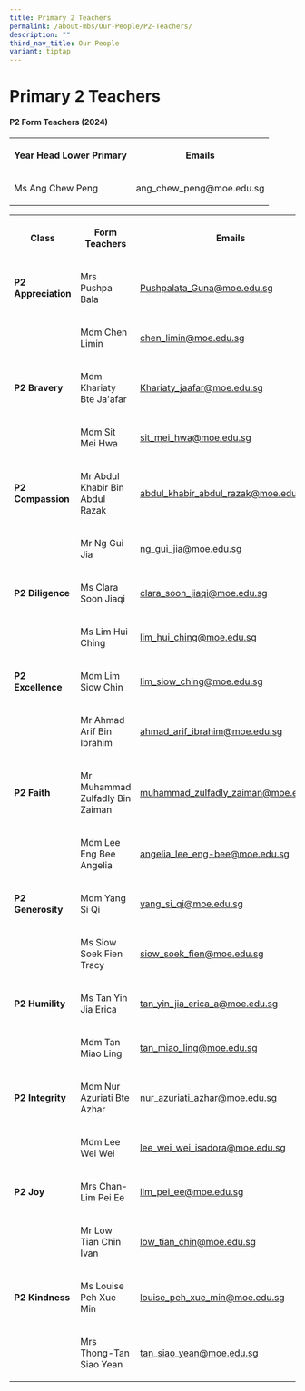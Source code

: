 ```yaml
---
title: Primary 2 Teachers
permalink: /about-mbs/Our-People/P2-Teachers/
description: ""
third_nav_title: Our People
variant: tiptap
---
```

<h1><strong>Primary 2 Teachers</strong></h1><h4><strong>P2 Form Teachers (2024)</strong></h4><table><tbody><tr><th rowspan="1" colspan="1"><p>Year Head Lower Primary</p></th><th rowspan="1" colspan="1"><p>Emails</p></th></tr><tr><td rowspan="1" colspan="1"><p>Ms Ang Chew Peng</p></td><td rowspan="1" colspan="1"><p>ang_chew_peng@moe.edu.sg</p></td></tr></tbody></table><p></p><table><tbody><tr><th rowspan="1" colspan="1"><p>Class</p></th><th rowspan="1" colspan="1"><p>Form Teachers</p></th><th rowspan="1" colspan="1"><p>Emails</p></th></tr><tr><td rowspan="1" colspan="1"><p><strong>P2 Appreciation</strong></p></td><td rowspan="1" colspan="1"><p>Mrs Pushpa Bala</p></td><td rowspan="1" colspan="1"><p><a href="mailto:Pushpalata_Guna@moe.edu.sg" rel="noopener noreferrer nofollow" target="_blank">Pushpalata_Guna@moe.edu.sg</a></p></td></tr><tr><td rowspan="1" colspan="1"><p></p></td><td rowspan="1" colspan="1"><p>Mdm Chen Limin</p></td><td rowspan="1" colspan="1"><p><a href="mailto:chen_limin@moe.edu.sg" rel="noopener noreferrer nofollow" target="_blank">chen_limin@moe.edu.sg</a></p></td></tr><tr><td rowspan="1" colspan="1"><p><strong>P2 Bravery</strong></p></td><td rowspan="1" colspan="1"><p>Mdm Khariaty Bte Ja'afar</p></td><td rowspan="1" colspan="1"><p><a href="mailto:Khariaty_jaafar@moe.edu.sg" rel="noopener noreferrer nofollow" target="_blank">Khariaty_jaafar@moe.edu.sg</a></p></td></tr><tr><td rowspan="1" colspan="1"><p></p></td><td rowspan="1" colspan="1"><p>Mdm Sit Mei Hwa</p></td><td rowspan="1" colspan="1"><p><a href="mailto:sit_mei_hwa@moe.edu.sg" rel="noopener noreferrer nofollow" target="_blank">sit_mei_hwa@moe.edu.sg</a></p></td></tr><tr><td rowspan="1" colspan="1"><p><strong>P2 Compassion</strong></p></td><td rowspan="1" colspan="1"><p>Mr Abdul Khabir Bin Abdul Razak</p></td><td rowspan="1" colspan="1"><p><a href="mailto:abdul_khabir_abdul_razak@moe.edu.sg" rel="noopener noreferrer nofollow" target="_blank">abdul_khabir_abdul_razak@moe.edu.sg</a></p></td></tr><tr><td rowspan="1" colspan="1"><p></p></td><td rowspan="1" colspan="1"><p>Mr Ng Gui Jia</p></td><td rowspan="1" colspan="1"><p><a href="mailto:ng_gui_jia@moe.edu.sg" rel="noopener noreferrer nofollow" target="_blank">ng_gui_jia@moe.edu.sg</a></p></td></tr><tr><td rowspan="1" colspan="1"><p><strong>P2 Diligence</strong></p></td><td rowspan="1" colspan="1"><p>Ms Clara Soon Jiaqi</p></td><td rowspan="1" colspan="1"><p><a href="mailto:clara_soon_jiaqi@moe.edu.sg" rel="noopener noreferrer nofollow" target="_blank">clara_soon_jiaqi@moe.edu.sg</a></p></td></tr><tr><td rowspan="1" colspan="1"><p></p></td><td rowspan="1" colspan="1"><p>Ms Lim Hui Ching</p></td><td rowspan="1" colspan="1"><p><a href="mailto:lim_hui_ching@moe.edu.sg" rel="noopener noreferrer nofollow" target="_blank">lim_hui_ching@moe.edu.sg</a></p></td></tr><tr><td rowspan="1" colspan="1"><p><strong>P2 Excellence</strong></p></td><td rowspan="1" colspan="1"><p>Mdm Lim Siow Chin</p></td><td rowspan="1" colspan="1"><p><a href="mailto:lim_siow_ching@moe.edu.sg" rel="noopener noreferrer nofollow" target="_blank">lim_siow_ching@moe.edu.sg</a></p></td></tr><tr><td rowspan="1" colspan="1"><p></p></td><td rowspan="1" colspan="1"><p>Mr Ahmad Arif Bin Ibrahim</p></td><td rowspan="1" colspan="1"><p><a href="mailto:ahmad_arif_ibrahim@moe.edu.sg" rel="noopener noreferrer nofollow" target="_blank">ahmad_arif_ibrahim@moe.edu.sg</a></p></td></tr><tr><td rowspan="1" colspan="1"><p><strong>P2 Faith</strong></p></td><td rowspan="1" colspan="1"><p>Mr Muhammad Zulfadly Bin Zaiman</p></td><td rowspan="1" colspan="1"><p><a href="mailto:muhammad_zulfadly_zaiman@moe.edu.sg" rel="noopener noreferrer nofollow" target="_blank">muhammad_zulfadly_zaiman@moe.edu.sg</a></p></td></tr><tr><td rowspan="1" colspan="1"><p></p></td><td rowspan="1" colspan="1"><p>Mdm Lee Eng Bee Angelia</p></td><td rowspan="1" colspan="1"><p><a href="mailto:angelia_lee_eng-bee@moe.edu.sg" rel="noopener noreferrer nofollow" target="_blank">angelia_lee_eng-bee@moe.edu.sg</a></p></td></tr><tr><td rowspan="1" colspan="1"><p><strong>P2 Generosity</strong></p></td><td rowspan="1" colspan="1"><p>Mdm Yang Si Qi</p></td><td rowspan="1" colspan="1"><p><a href="mailto:yang_si_qi@moe.edu.sg" rel="noopener noreferrer nofollow" target="_blank">yang_si_qi@moe.edu.sg</a></p></td></tr><tr><td rowspan="1" colspan="1"><p></p></td><td rowspan="1" colspan="1"><p>Ms Siow Soek Fien Tracy</p></td><td rowspan="1" colspan="1"><p><a href="mailto:siow_soek_fien@moe.edu.sg" rel="noopener noreferrer nofollow" target="_blank">siow_soek_fien@moe.edu.sg</a></p></td></tr><tr><td rowspan="1" colspan="1"><p><strong>P2 Humility</strong></p></td><td rowspan="1" colspan="1"><p>Ms Tan Yin Jia Erica</p></td><td rowspan="1" colspan="1"><p><a href="mailto:tan_yin_jia_erica_a@moe.edu.sg" rel="noopener noreferrer nofollow" target="_blank">tan_yin_jia_erica_a@moe.edu.sg</a></p></td></tr><tr><td rowspan="1" colspan="1"><p></p></td><td rowspan="1" colspan="1"><p>Mdm Tan Miao Ling</p></td><td rowspan="1" colspan="1"><p><a href="mailto:tan_miao_ling@moe.edu.sg" rel="noopener noreferrer nofollow" target="_blank">tan_miao_ling@moe.edu.sg</a></p></td></tr><tr><td rowspan="1" colspan="1"><p><strong>P2 Integrity</strong></p></td><td rowspan="1" colspan="1"><p>Mdm Nur Azuriati Bte Azhar</p></td><td rowspan="1" colspan="1"><p><a href="mailto:nur_azuriati_azhar@moe.edu.sg" rel="noopener noreferrer nofollow" target="_blank">nur_azuriati_azhar@moe.edu.sg</a></p></td></tr><tr><td rowspan="1" colspan="1"><p></p></td><td rowspan="1" colspan="1"><p>Mdm Lee Wei Wei</p></td><td rowspan="1" colspan="1"><p><a href="mailto:lee_wei_wei_isadora@moe.edu.sg" rel="noopener noreferrer nofollow" target="_blank">lee_wei_wei_isadora@moe.edu.sg</a></p></td></tr><tr><td rowspan="1" colspan="1"><p><strong>P2 Joy</strong></p></td><td rowspan="1" colspan="1"><p>Mrs Chan-Lim Pei Ee</p></td><td rowspan="1" colspan="1"><p><a href="mailto:lim_pei_ee@moe.edu.sg" rel="noopener noreferrer nofollow" target="_blank">lim_pei_ee@moe.edu.sg</a></p></td></tr><tr><td rowspan="1" colspan="1"><p></p></td><td rowspan="1" colspan="1"><p>Mr Low Tian Chin Ivan</p></td><td rowspan="1" colspan="1"><p><a href="mailto:low_tian_chin@moe.edu.sg" rel="noopener noreferrer nofollow" target="_blank">low_tian_chin@moe.edu.sg</a></p></td></tr><tr><td rowspan="1" colspan="1"><p><strong>P2 Kindness</strong></p></td><td rowspan="1" colspan="1"><p>Ms Louise Peh Xue Min</p></td><td rowspan="1" colspan="1"><p><a href="mailto:louise_peh_xue_min@moe.edu.sg" rel="noopener noreferrer nofollow" target="_blank">louise_peh_xue_min@moe.edu.sg</a></p></td></tr><tr><td rowspan="1" colspan="1"><p></p></td><td rowspan="1" colspan="1"><p>Mrs Thong-Tan Siao Yean</p></td><td rowspan="1" colspan="1"><p><a href="mailto:tan_siao_yean@moe.edu.sg" rel="noopener noreferrer nofollow" target="_blank">tan_siao_yean@moe.edu.sg</a></p></td></tr></tbody></table><p></p>